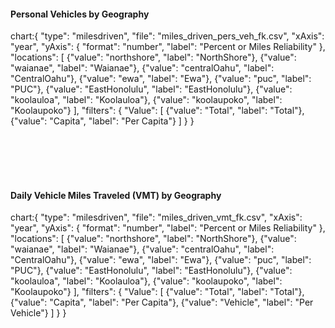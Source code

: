 #### Personal Vehicles by Geography

chart:{
"type": "milesdriven",
"file": "miles_driven_pers_veh_fk.csv",
"xAxis": "year",
"yAxis": {
"format": "number",
"label": "Percent or Miles Reliability"
},
"locations": [
{"value": "northshore", "label": "NorthShore"},
{"value": "waianae", "label": "Waianae"},
{"value": "centralOahu", "label": "CentralOahu"},
{"value": "ewa", "label": "Ewa"},
{"value": "puc", "label": "PUC"},
{"value": "EastHonolulu", "label": "EastHonolulu"},
{"value": "koolauloa", "label": "Koolauloa"},
{"value": "koolaupoko", "label": "Koolaupoko"}
],
"filters": {
"Value": [
{"value": "Total", "label": "Total"},
{"value": "Capita", "label": "Per Capita"}
]
}
}

<br>
<br>
<br>
<br>

#### Daily Vehicle Miles Traveled (VMT) by Geography

chart:{
"type": "milesdriven",
"file": "miles_driven_vmt_fk.csv",
"xAxis": "year",
"yAxis": {
"format": "number",
"label": "Percent or Miles Reliability"
},
"locations": [
{"value": "northshore", "label": "NorthShore"},
{"value": "waianae", "label": "Waianae"},
{"value": "centralOahu", "label": "CentralOahu"},
{"value": "ewa", "label": "Ewa"},
{"value": "puc", "label": "PUC"},
{"value": "EastHonolulu", "label": "EastHonolulu"},
{"value": "koolauloa", "label": "Koolauloa"},
{"value": "koolaupoko", "label": "Koolaupoko"}
],
"filters": {
"Value": [
{"value": "Total", "label": "Total"},
{"value": "Capita", "label": "Per Capita"},
{"value": "Vehicle", "label": "Per Vehicle"}
]
}
}
